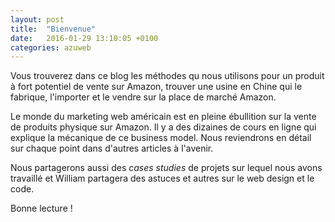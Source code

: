```yaml
---
layout: post
title:  "Bienvenue"
date:   2016-01-29 13:10:05 +0100
categories: azuweb
---
```


Vous trouverez dans ce blog les méthodes qu nous utilisons pour un produit à fort potentiel de vente sur Amazon, trouver une usine en Chine qui le fabrique, l'importer et le vendre sur la place de marché Amazon.

Le monde du marketing web américain est en pleine ébullition sur la vente de produits physique sur Amazon. Il y a des dizaines de cours en ligne qui explique la mécanique de ce business model. Nous reviendrons en détail sur chaque point dans d'autres articles à l'avenir.

Nous partagerons aussi des *cases studies* de projets sur lequel nous avons travaillé et William partagera des astuces et autres sur le web design et le code. 

Bonne lecture !